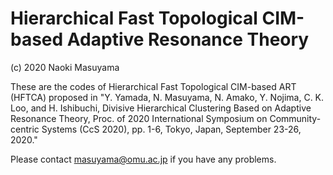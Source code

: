 # Hierarchical Fast Topological CIM-based Adaptive Resonance Theory

(c) 2020 Naoki Masuyama

These are the codes of Hierarchical Fast Topological CIM-based ART (HFTCA)
proposed in "Y. Yamada, N. Masuyama, N. Amako, Y. Nojima, C. K. Loo, and H. Ishibuchi,
Divisive Hierarchical Clustering Based on Adaptive Resonance Theory,
Proc. of 2020 International Symposium on Community-centric Systems (CcS 2020), 
pp. 1-6, Tokyo, Japan, September 23-26, 2020."

Please contact masuyama@omu.ac.jp if you have any problems.
